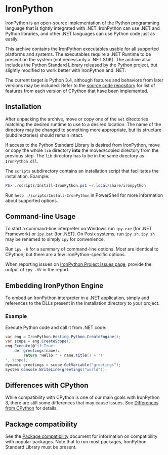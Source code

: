 IronPython
==========

IronPython is an open-source implementation of the Python programming language that is tightly integrated with .NET. IronPython can use .NET and Python libraries, and other .NET languages can use Python code just as easily.

This archive contains the IronPython executables usable for all supported platforms and systems. The executables require a .NET Runtime to be present on the system (not necessarily a .NET SDK). The archive also includes the Python Standard Library released by the Python project, but slightly modified to work better with IronPython and .NET.

The current target is Python 3.4, although features and behaviors from later versions may be included. Refer to the [source code repository](https://github.com/IronLanguages/ironpython3) for list of features from each version of CPython that have been implemented.

## Installation

After unpacking the archive, move or copy one of the `net` directories matching the desired runtime to use to a desired location. The name of the directory may be changed to something more appropriate, but its structure (subdirectories) should remain intact.

If access to the Python Standard Library is desired from IronPython, move or copy the whole `lib` directory **into** the moved/copied directory from the previous step. The `lib` directory has to be in the same directory as `IronPython.dll`.

The `scripts` subdirectory contains an installation script that facilitates the installation. Example:

```powershell
PS> ./scripts/Install-IronPython.ps1 ~/.local/share/ironpython
```

Run `help ./scripts/Install-IronPython` in PowerShell for more information about supported options.

## Command-line Usage

To start a command-line interpreter on Windows run `ipy.exe` (for .NET Framework) or `ipy.bat` (for .NET). On Posix systems, run `ipy.sh`. `ipy.sh` may be renamed to simply `ipy` for convenience.

Run `ipy -h` for a summary of command-line options. Most are identical to CPython, but there are a few IronPython-specific options.

When reporting issues on [IronPython Project Issues page](https://github.com/IronLanguages/ironpython3/issues), provide the output of `ipy -VV` in the report.

## Embedding IronPython Engine

To embed an IronPython interpreter in a .NET application, simply add references to the DLLs present in the installation directory to your project.

### Example

Execute Python code and call it from .NET code:

```cs
var eng = IronPython.Hosting.Python.CreateEngine();
var scope = eng.CreateScope();
eng.Execute(@"if True:
    def greetings(name):
        return 'Hello ' + name.title() + '!'
", scope);
dynamic greetings = scope.GetVariable("greetings");
System.Console.WriteLine(greetings("world"));
```

## Differences with CPython

While compatibility with CPython is one of our main goals with IronPython 3, there are still some differences that may cause issues. See [Differences from CPython](https://github.com/IronLanguages/ironpython3/blob/main/Documentation/differences-from-c-python.md) for details.

## Package compatibility

See the [Package compatibility](https://github.com/IronLanguages/ironpython3/blob/main/Documentation/package-compatibility.md) document for information on compatibility with popular packages. Note that to run most packages, IronPython Standard Library must be present.
